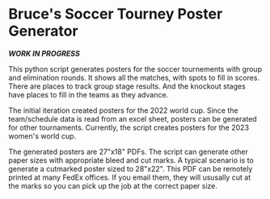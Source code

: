 # Bruce's Soccer Tourney Poster Generator

***WORK IN PROGRESS***

This python script generates posters for the soccer tournements with group and elimination rounds. It shows all the matches, with spots to fill in scores. There are places to track group stage results. And the knockout stages have places to fill in the teams as they advance.

The initial iteration created posters for the 2022 world cup. Since the team/schedule data is read from an excel sheet, posters can be generated for other tournaments. Currently, the script creates posters for the 2023 women's world cup.

The generated posters are 27"x18" PDFs. The script can generate other paper sizes with appropriate bleed and cut marks. A typical scenario is to generate a cutmarked poster sized to 28"x22". This PDF can be remotely printed at many FedEx offices. If you email them, they will ususally cut at the marks so you can pick up the job at the correct paper size.
